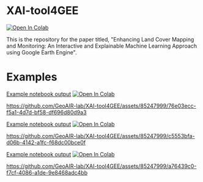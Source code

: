 # XAI-tool4GEE

<a target="_blank" href="https://colab.research.google.com/github/GeoAIR-lab/XAI-tool4GEE/blob/main/ml_landcover_app.ipynb">
  <img src="https://colab.research.google.com/assets/colab-badge.svg" alt="Open In Colab"/>
</a>

This is the repository for the paper titled, "Enhancing Land Cover Mapping and Monitoring: An Interactive and Explainable Machine Learning Approach using Google Earth Engine".

# Examples

<a href="https://github.com/GeoAIR-lab/XAI-tool4GEE/blob/main/examples/google_sample/example_output_google_samples.ipynb">Example notebook output</a>
<a target="_blank" href="https://colab.research.google.com/github/GeoAIR-lab/XAI-tool4GEE/blob/main/examples/google_sample/example_output_google_samples.ipynb">
  <img src="https://colab.research.google.com/assets/colab-badge.svg" alt="Open In Colab"/>
</a>

https://github.com/GeoAIR-lab/XAI-tool4GEE/assets/85247999/76e03ecc-f5a1-4d7d-bf58-df696d80d9a3


<a href="https://github.com/GeoAIR-lab/XAI-tool4GEE/blob/main/examples/example_output_sample_esri.ipynb">Example notebook output</a>
<a target="_blank" href="https://colab.research.google.com/github/GeoAIR-lab/XAI-tool4GEE/blob/main/examples/example_output_sample_esri.ipynb">
  <img src="https://colab.research.google.com/assets/colab-badge.svg" alt="Open In Colab"/>
</a>

https://github.com/GeoAIR-lab/XAI-tool4GEE/assets/85247999/c5553bfa-d06b-4142-a1fc-f68dc00bce0f


<a href="https://github.com/GeoAIR-lab/XAI-tool4GEE/blob/main/examples/Dubai/example_output_Dubai.ipynb">Example notebook output</a>
<a target="_blank" href="https://colab.research.google.com/github/GeoAIR-lab/XAI-tool4GEE/blob/main/examples/Dubai/example_output_Dubai.ipynb">
  <img src="https://colab.research.google.com/assets/colab-badge.svg" alt="Open In Colab"/>
</a>

https://github.com/GeoAIR-lab/XAI-tool4GEE/assets/85247999/a76439c0-f7cf-4086-a1de-9e8468adc4bb

